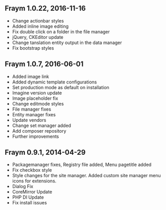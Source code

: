 Fraym 1.0.22, 2016-11-16
----------------------
- Change actionbar styles
- Added inline image editing
- Fix double click on a folder in the file manager
- jQuery, CKEditor update
- Change tanslation entity output in the data manager
- Fix bootstrap styles

Fraym 1.0.7, 2016-06-01
----------------------
- Added image link
- Added dynamic template configurations
- Set production mode as default on installation
- Imagine version update
- Image placeholder fix
- Change editmode styles
- File manager fixes
- Entity manager fixes
- Update vendors
- Change set manager added
- Add composer repository
- Further improvements

Fraym 0.9.1, 2014-04-29
----------------------
- Packagemanager fixes, Registry file added, Menu pagetitle added
- Fix checkbox style
- Style changes for the site manager. Added custom site manager menu icons for extensions.
- Dialog Fix
- CoreMirror Update
- PHP DI Update
- Fix install issues